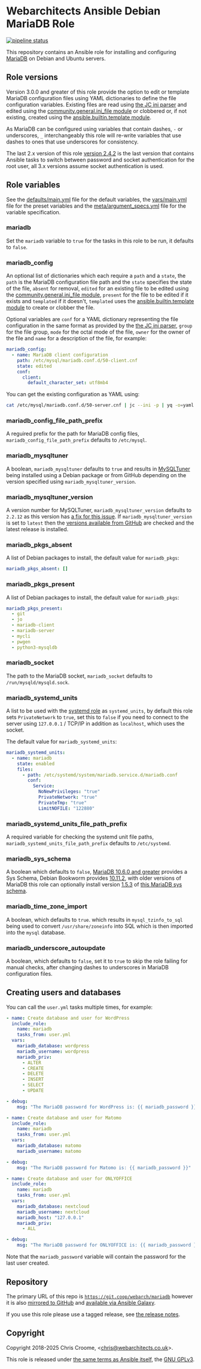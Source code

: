 # Webarchitects Ansible Debian MariaDB Role

[![pipeline status](https://git.coop/webarch/mariadb/badges/master/pipeline.svg)](https://git.coop/webarch/mariadb/-/commits/master)

This repository contains an Ansible role for installing and configuring [MariaDB](https://mariadb.org/) on Debian and Ubuntu servers.

## Role versions

Version 3.0.0 and greater of this role provide the option to edit or template MariaDB configuration files using YAML dictionaries to define the file configuration variables. Existing files are read using [the JC ini parser](https://kellyjonbrazil.github.io/jc/docs/parsers/ini) and edited using the [community.general.ini_file module](https://docs.ansible.com/ansible/latest/collections/community/general/ini_file_module.html) or clobbered or, if not existing, created using the [ansible.builtin.template module](https://docs.ansible.com/ansible/latest/collections/ansible/builtin/template_module.html).

As MariaDB can be configured using variables that contain dashes, `-` or underscores, `_` interchangeably this role will re-write variables that use dashes to ones that use underscores for consistency.

The last 2.x version of this role [version 2.4.2](https://git.coop/webarch/mariadb/-/releases/2.4.2) is the last version that contains Ansible tasks to switch between password and socket authentication for the root user, all 3.x versions assume socket authentication is used.

## Role variables

See the [defaults/main.yml](defaults/main.yml) file for the default variables, the [vars/main.yml](vars/main.yml) file for the preset variables and the [meta/argument_specs.yml](meta/argument_specs.yml) file for the variable specification.

### mariadb

Set the `mariadb` variable to `true` for the tasks in this role to be run, it defaults to `false`.

### mariadb_config

An optional list of dictionaries which each require a `path` and a `state`, the `path` is the MariaDB configuration file path and the `state` specifies the state of the file, `absent` for removal, `edited` for an existing file to be edited using the [community.general.ini_file module](https://docs.ansible.com/ansible/latest/collections/community/general/ini_file_module.html), `present` for the file to be edited if it exists and `templated` if it doesn't, `templated` uses the [ansible.builtin.template module](https://docs.ansible.com/ansible/latest/collections/ansible/builtin/template_module.html) to create or clobber the file.

Optional variables are `conf` for a YAML dictionary representing the file configuration in the same format as provided by the [the JC ini parser](https://kellyjonbrazil.github.io/jc/docs/parsers/ini), `group` for the file group, `mode` for the octal mode of the file, `owner` for the owner of the file and `name` for a description of the file, for example:

```yaml
mariadb_config:
  - name: MariaDB client configuration
    path: /etc/mysql/mariadb.conf.d/50-client.cnf
    state: edited
    conf:
      client:
        default_character_set: utf8mb4
```

You can get the existing configuration as YAML using:

```bash
cat /etc/mysql/mariadb.conf.d/50-server.cnf | jc --ini -p | yq -o=yaml -P
```

### mariadb_config_file_path_prefix

A reguired prefix for the path for MariaDB config files, `mariadb_config_file_path_prefix` defaults to `/etc/mysql`.

### mariadb_mysqltuner

A boolean, `mariadb_mysqltuner` defaults to `true` and results in [MySQLTuner](https://github.com/major/MySQLTuner-perl) being installed using a Debian package or from GitHub depending on the version specified using `mariadb_mysqltuner_version`.

### mariadb_mysqltuner_version

A version number for MySQLTuner, `mariadb_mysqltuner_version` defaults to `2.2.12` as this version has [a fix for this issue](https://github.com/major/MySQLTuner-perl/issues/715). If `mariadb_mysqltuner_version` is set to `latest` then the [versions available from GitHub](https://github.com/major/MySQLTuner-perl/releases) are checked and the latest release is installed.

### mariadb_pkgs_absent

A list of Debian packages to install, the default value for `mariadb_pkgs`:

```yaml
mariadb_pkgs_absent: []
```

### mariadb_pkgs_present

A list of Debian packages to install, the default value for `mariadb_pkgs`:

```yaml
mariadb_pkgs_present:
  - git
  - jo
  - mariadb-client
  - mariadb-server
  - mycli
  - pwgen
  - python3-mysqldb
```

### mariadb_socket

The path to the MariaDB socket, `mariadb_socket` defaults to `/run/mysqld/mysqld.sock`.

### mariadb_systemd_units

A list to be used with the [systemd role](https://git.coop/webarch/systemd) as `systemd_units`, by default this role sets `PrivateNetwork` to `true`, set this to `false` if you need to connect to the server using `127.0.0.1` / TCP/IP in addition as `localhost`, which uses the socket.

The default value for `mariadb_systemd_units`:

```yaml
mariadb_systemd_units:
  - name: mariadb
    state: enabled
    files:
      - path: /etc/systemd/system/mariadb.service.d/mariadb.conf
        conf:
          Service:
            NoNewPrivileges: "true"
            PrivateNetwork: "true"
            PrivateTmp: "true"
            LimitNOFILE: "122880"
```

### mariadb_systemd_units_file_path_prefix

A required variable for checking the systemd unit file paths, `mariadb_systemd_units_file_path_prefix` defaults to `/etc/systemd`.

### mariadb_sys_schema

A boolean which defaults to `false`, [MariaDB 10.6.0 and greater](https://mariadb.com/kb/en/sys-schema/) provides a Sys Schema, Debian Bookworm provides [10.11.2](https://packages.debian.org/bookworm/mariadb-server), with older versions of MariaDB this role can optionally install version [1.5.3](https://git.coop/webarch/mariadb-sys/-/releases/v1.5.3) of [this MariaDB sys schema](https://git.coop/webarch/mariadb-sys).

### mariadb_time_zone_import

A boolean, which defaults to `true`. which results in `mysql_tzinfo_to_sql` being used to convert `/usr/share/zoneinfo` into SQL which is then imported into the `mysql` database.

### mariadb_underscore_autoupdate

A boolean, which defaults to `false`, set it to `true` to skip the role failing for manual checks, after changing dashes to underscores in MariaDB configuration files.

## Creating users and databases

You can call the `user.yml` tasks multiple times, for example:

```yaml
- name: Create database and user for WordPress
  include_role:
    name: mariadb
    tasks_from: user.yml
  vars:
    mariadb_database: wordpress
    mariadb_username: wordpress
    mariadb_priv:
      - ALTER
      - CREATE
      - DELETE
      - INSERT
      - SELECT
      - UPDATE

- debug:
    msg: "The MariaDB password for WordPress is: {{ mariadb_password }}"

- name: Create database and user for Matomo
  include_role:
    name: mariadb
    tasks_from: user.yml
  vars:
    mariadb_database: matomo
    mariadb_username: matomo

- debug:
    msg: "The MariaDB password for Matomo is: {{ mariadb_password }}"

- name: Create database and user for ONLYOFFICE
  include_role:
    name: mariadb
    tasks_from: user.yml
  vars:
    mariadb_database: nextcloud
    mariadb_username: nextcloud
    mariadb_host: "127.0.0.1"
    mariadb_priv:
      - ALL

- debug:
    msg: "The MariaDB password for ONLYOFFICE is: {{ mariadb_password }}"
```

Note that the `mariadb_password` variable will contain the password for the last user created.

## Repository

The primary URL of this repo is [`https://git.coop/webarch/mariadb`](https://git.coop/webarch/mariadb) however it is also [mirrored to GitHub](https://github.com/webarch-coop/ansible-role-mariadb) and [available via Ansible Galaxy](https://galaxy.ansible.com/chriscroome/mariadb).

If you use this role please use a tagged release, see [the release notes](https://git.coop/webarch/mariadb/-/releases).

## Copyright

Copyright 2018-2025 Chris Croome, &lt;[chris@webarchitects.co.uk](mailto:chris@webarchitects.co.uk)&gt;.

This role is released under [the same terms as Ansible itself](https://github.com/ansible/ansible/blob/devel/COPYING), the [GNU GPLv3](LICENSE).
